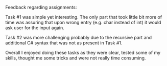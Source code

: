 Feedback regarding assignments:

Task #1 was simple yet interesting. The only part that took little bit more of time was assuring that upon wrong entry (e.g. char instead of int) it would ask user for the input again.

Task #2 was more challenging probably due to the recursive part and additional C# syntax that was not as present in Task #1.

Overall I enjoyed doing these tasks as they were clear, tested some of my skills, thought me some tricks and were not really time consuming.
